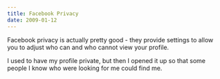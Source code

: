 ```yaml
---
title: Facebook Privacy
date: 2009-01-12
---
```

Facebook privacy is actually pretty good - they provide settings to allow you to adjust who can and who cannot view your profile.

I used to have my profile private, but then I opened it up so that some people I know who were looking for me could find me.

